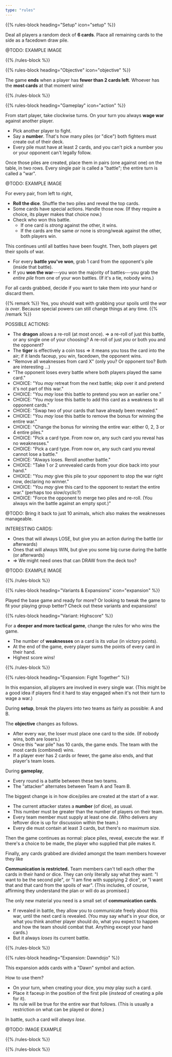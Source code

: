 ```yaml
---
type: "rules"
---
```


{{% rules-block heading="Setup" icon="setup" %}}

Deal all players a random deck of **6 cards**. Place all remaining cards to the side as a facedown draw pile.

@TODO: EXAMPLE IMAGE

{{% /rules-block %}}

{{% rules-block heading="Objective" icon="objective" %}}

The game **ends** when a player has **fewer than 2 cards left**. Whoever has the **most cards** at that moment wins!

{{% /rules-block %}}

{{% rules-block heading="Gameplay" icon="action" %}}

From start player, take clockwise turns. On your turn you always **wage war** against another player.

* Pick another player to fight.
* Say a **number**. That's how many piles (or "dice") both fighters must create out of their deck. 
* Every pile must have at least 2 cards, and you can't pick a number you or your opponent can't legally follow.

Once those piles are created, place them in pairs (one against one) on the table, in two rows. Every single pair is called a "battle"; the entire turn is called a "war".

@TODO: EXAMPLE IMAGE

For every pair, from left to right, 

* **Roll the dice**. Shuffle the two piles and reveal the top cards.
* Some cards have special actions. Handle those now. (If they require a choice, its player makes that choice now.)
* Check who won this battle. 
  * If one card is _strong_ against the other, it wins.
  * If the cards are the same _or_ none is strong/weak against the other, both players win.

This continues until all battles have been fought. Then, both players get their spoils of war.

* For every **battle you've won**, grab 1 card from the opponent's pile (inside that battle).
* If you **won the war**---you won the majority of battles---you grab the _entire pile_ from one of your won battles. (If it's a tie, nobody wins.)

For all cards grabbed, decide if you want to take them into your hand or discard them.

{{% remark %}}
Yes, you should wait with grabbing your spoils until the _war is over_. Because special powers can still change things at any time.
{{% /remark %}}

POSSIBLE ACTIONS:

* The **dragon** allows a re-roll (at most once). => a re-roll of just this battle, or any single one of your choosing? A re-roll of just _you_ or both you and the opponent?
* The **tiger** is effectively a coin toss => it means you toss the card into the air; if it lands faceup, you win, facedown, the opponent wins.
* "Remove all weaknesses from card X" (only you? Or opponent too? Both are interesting ...)
* "The opponent loses every battle where both players played the same card."
* CHOICE: "You _may_ retreat from the next battle; skip over it and pretend it's not part of this war."
* CHOICE: "You _may_ lose this battle to pretend you won an earlier one."
* CHOICE: "You _may_ lose this battle to add this card as a weakness to all opponent cards."
* CHOICE: "Swap two of your cards that have already been revealed."
* CHOICE: "You _may_ lose this battle to remove the bonus for winning the entire war."
* CHOICE: "Change the bonus for winning the entire war: either 0, 2, 3 or 4 entire piles."
* CHOICE: "Pick a card type. From now on, any such card you reveal has no weaknesses."
* CHOICE: "Pick a card type. From now on, any such card you reveal cannot lose a battle."
* CHOICE: "Always loses. Reroll another battle."
* CHOICE: "Take 1 or 2 unrevealed cards from your dice back into your hand."
* CHOICE: "You _may_ give this pile to your opponent to stop the war right now, declaring no winner."
* CHOICE: "You _may_ give this card to the opponent to restart the entire war." (perhaps too slow/cyclic?)
* CHOICE: "Force the opponent to merge two piles and re-roll. (You always win the battle against an empty spot.)"

@TODO: Bring it back to just 10 animals, which also makes the weaknesses manageable.


INTERESTING CARDS:
* Ones that will always LOSE, but give you an action during the battle (or afterwards)
* Ones that will always WIN, but give you some big curse during the battle (or afterwards)
* => We might need ones that can DRAW from the deck too?




@TODO: EXAMPLE IMAGE

{{% /rules-block %}}

{{% rules-block heading="Variants & Expansions" icon="expansion" %}}

Played the base game and ready for more? Or looking to tweak the game to fit your playing group better? Check out these variants and expansions!

{{% rules-block heading="Variant: Highscore" %}}

For a **deeper and more tactical game**, change the rules for who wins the game.

* The number of **weaknesses** on a card is its _value_ (in victory points). 
* At the end of the game, every player sums the points of every card in their hand. 
* Highest score wins!

{{% /rules-block %}}

{{% rules-block heading="Expansion: Fight Together" %}}

In this expansion, all players are involved in every single war. (This might be a good idea if players find it hard to stay engaged when it's not their turn to wage a war.)

During **setup**, break the players into two teams as fairly as possible: A and B.

The **objective** changes as follows.
* After every war, the loser must place one card to the side. (If nobody wins, both are losers.)
* Once this "war pile" has 10 cards, the game ends. The team with the most cards (combined) wins.
* If a player ever has 2 cards or fewer, the game also ends, and that player's team loses.

During **gameplay**,
* Every round is a battle between these two teams. 
* The "attacker" alternates between Team A and Team B.

The biggest change is in how dice/piles are created at the start of a war.

* The current attacker states a **number** (of dice), as usual. 
* This number must be greater than the number of players on their team.
* Every team member must supply at least one _die_. (Who delivers any leftover dice is up for discussion within the team.)
* Every die must contain at least 3 cards, but there's no maximum size.

Then the game continues as normal: place piles, reveal, execute the war. If there's a choice to be made, the player who supplied that pile makes it.

Finally, any cards grabbed are divided amongst the team members however they like

**Communication is restricted.** Team members can't tell each other the cards in their hand or dice. They can only literally say what they want: "I want to be the second pile", or "I am fine with supplying 2 dice", or "I want that and that card from the spoils of war". (This includes, of course, affirming they understand the plan or will do as promised.)

The only new material you need is a small set of **communication cards**.

* If revealed in battle, they allow you to communicate freely about this war, until the next card is revealed. (You may say what's in your dice, or what you think another player should do, what you expect to happen and how the team should combat that. Anything except your hand cards.)
* But it always _loses_ its current battle.

{{% /rules-block %}}

{{% rules-block heading="Expansion: Dawndojo" %}}

This expansion adds cards with a "Dawn" symbol and action. 

How to use them?

* On your turn, when creating your dice, you _may_ play such a card.
* Place it faceup in the position of the first pile (_instead_ of creating a pile for it).
* Its rule will be true for the entire war that follows. (This is usually a restriction on what can be played or done.)

In battle, such a card will _always lose_.

@TODO: IMAGE EXAMPLE

{{% /rules-block %}}

{{% /rules-block %}}


